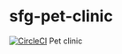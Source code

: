 # sfg-pet-clinic
[![CircleCI](https://circleci.com/gh/vilksp/sfg-pet-clinic.svg?style=svg)](https://circleci.com/gh/circleci.com/gh/vilksp/sfg-pet-clinic)
Pet clinic
